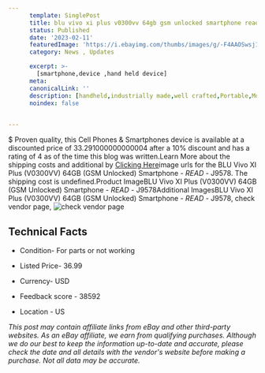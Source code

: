 ```yaml
---
      template: SinglePost
      title: blu vivo xi plus v0300vv 64gb gsm unlocked smartphone read j9578
      status: Published
      date: '2023-02-11'
      featuredImage: 'https://i.ebayimg.com/thumbs/images/g/-F4AAOSwsj1j0sUx/s-l225.jpg'
      category: News , Updates

      excerpt: >-
        [smartphone,device ,hand held device]
      meta:
      canonicalLink: ''
      description: [handheld,industrially made,well crafted,Portable,Mobile,Compact,Convenient,Lightweight,Maneuverable,Man-portable,Miniature,Carriable,Hand-held,Light,Holdable,Transportable,Mobile device,Pocket-sized,On-the-go,Wireless,Cordless,Compact size,Convenient size, smartphone,device ,hand held device]
      noindex: false

        
---
```

$
    Proven quality, this Cell Phones & Smartphones device is available at a discounted price of 33.291000000000004 after a 10% discount and has a rating of 4 as of the time this blog was written.Learn More about the shipping costs and additional by [Clicking Here](https://www.ebay.com/itm/144917811859?hash=item21bdc65293%3Ag%3A-F4AAOSwsj1j0sUx&amdata=enc%3AAQAHAAAA4OMwcoXOB0AMU7pDoUP7K%2B%2FA%2B3wZeUcvFzUU4waXb4vN20bwcx96RBcNqR9cLVZFwZ%2BiKBhs4I9gB47FLgXdYj0gKmPL4lCVng59QVsFyt0nnqb3dk%2BROLg%2BKuOG4uoxea0jYpFTqMFZJKgD2vu0m3yKIM%2FI37XPVBh65ENAo0K3Q36OisCpmP0jLes4w33fna1rlRuYjAwhpiESnF%2FYxNbxmPQ4gGJqpOoj0DoQqUqDdkekt8cQtk62LeVE9ZLqH24%2BLdZZepie8g2pIrVq76turJ6BB0KfQVU4vv0W7IVX&mkevt=1&mkcid=1&mkrid=711-53200-19255-0&campid=%253CePNCampaignId%253E&customid=%253CreferenceId%253E&toolid=10049)image urls for the BLU Vivo XI Plus (V0300VV) 64GB (GSM Unlocked) Smartphone - *READ* - J9578. The shipping cost is undefined.Product ImageBLU Vivo XI Plus (V0300VV) 64GB (GSM Unlocked) Smartphone - *READ* - J9578Additional ImagesBLU Vivo XI Plus (V0300VV) 64GB (GSM Unlocked) Smartphone - *READ* - J9578, check vendor page, ![check vendor page](https://origin-galleryplus.ebayimg.com/ws/web/144917811859_2_0_1/225x225.jpg,https://origin-galleryplus.ebayimg.com/ws/web/144917811859_3_0_1/225x225.jpg,https://origin-galleryplus.ebayimg.com/ws/web/144917811859_4_0_1/225x225.jpg,https://origin-galleryplus.ebayimg.com/ws/web/144917811859_5_0_1/225x225.jpg,https://origin-galleryplus.ebayimg.com/ws/web/144917811859_6_0_1/225x225.jpg,https://origin-galleryplus.ebayimg.com/ws/web/144917811859_7_0_1/225x225.jpg,https://origin-galleryplus.ebayimg.com/ws/web/144917811859_8_0_1/225x225.jpg,https://origin-galleryplus.ebayimg.com/ws/web/144917811859_9_0_1/225x225.jpg)
    
    

 ## Technical Facts 



     
      

 - Condition- For parts or not working 


      

 - Listed Price- 36.99 


      

 - Currency- USD 


      

 - Feedback score - 38592 


      

 - Location - US 


      
      

 *_This post may contain affiliate links from eBay and other third-party websites. As an eBay affiliate, we earn from qualifying purchases. Although we do our best to keep the information up-to-date and accurate, please check the date and all details with the vendor's website before making a purchase. Not all data may be accurate._*



    
    
    
    
    